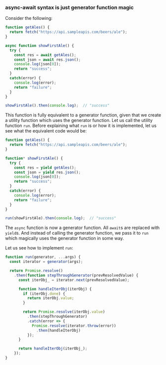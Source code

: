 ### async-await syntax is just generator function magic

Consider the following:

```javascript
function getAles() {
  return fetch("https://api.sampleapis.com/beers/ale");
}

async function showFirstAle() {
  try {
    const res = await getAles();
    const json = await res.json();
    console.log(json[0]);
    return "success";
  }
  catch(error) {
    console.log(error);
    return "failure";
  }
}

showFirstAle().then(console.log);  // "success"
```

This function is fully equivalent to a generator function, given that we create a utility function which uses the generator function. Let us call the utility function `run`. Before explaining what `run` is or how it is implemented, let us see what the equivalent code would be:

```javascript
function getAles() {
  return fetch("https://api.sampleapis.com/beers/ale");
}

function* showFirstAle() {
  try {
    const res = yield getAles();
    const json = yield res.json();
    console.log(json[0]);
    return "success";
  }
  catch(error) {
    console.log(error);
    return "failure";
  }
}

run(showFirstAle).then(console.log);  // "success"
```

The `async` function is now a generator function. All `await`s are replaced with `yield`s. And instead of calling the generator function, we pass it to `run` which magically uses the generator function in some way.

Let us see how to implement `run`:

```javascript
function run(generator, ...args) {
  const iterator = generator(args);

  return Promise.resolve()
    .then(function stepThroughGenerator(prevResolvedValue) {
      const iterObj_ = iterator.next(prevResolvedValue);

      function handleIterObj(iterObj) {
        if (iterObj.done) {
          return iterObj.value;
        }

        return Promise.resolve(iterObj.value)
          .then(stepThroughGenerator)
          .catch(error => {
            Promise.resolve(iterator.throw(error))
              .then(handleIterObj)
          });
      }

      return handleIterObj(iterObj_);
    });
}
```
